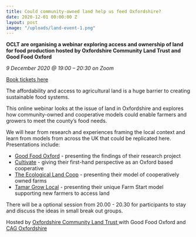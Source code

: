```yaml
---
title: Could community-owned land help us feed Oxfordshire?
date: 2020-12-01 00:00:00 Z
layout: post
image: "/uploads/land-event-1.png"
---
```


**OCLT are organising a webinar exploring access and ownership of land for food production hosted by Oxfordshire Community Land Trust and Good Food Oxford**

_9 December 2020 @ 19:00 – 20:30 on Zoom_

[Book tickets here](https://www.eventbrite.co.uk/e/could-community-owned-land-help-us-feed-oxfordshire-tickets-128624261629)

The affordability and access to agricultural land is a huge barrier to creating sustainable food systems.

This online webinar looks at the issue of land in Oxfordshire and explores how community-owned and cooperative models could enable farmers and growers to meet the county’s food needs.

We will hear from research and experiences framing the local context and learn from models from across the UK that could be replicated here. Presentations include:

* [Good Food Oxford](https://goodfoodoxford.org/) - presenting the findings of their research project
* [Cultivate](https://cultivateoxford.org/) - giving their first-hand perspective as an Oxford based cooperative
* [The Ecological Land Coop](https://ecologicalland.coop/) - presenting their model of cooperatively owned farms
* [Tamar Grow Local](https://tamargrowlocal.org/) - presenting their unique Farm Start model supporting new farmers to access land

There will be a optional session from 20.00 - 20.30 for participants to stay and discuss the ideas in small break out groups.

Hosted by [Oxfordshire Community Land Trust ](https://www.oclt.org.uk/)with Good Food Oxford and [CAG Oxfordshire](https://cagoxfordshire.org.uk/)